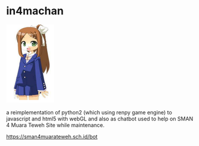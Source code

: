 # in4machan

<img src="ma0.png" width="127" height="211">
<br>

a reimplementation of python2 (which using renpy game engine) to javascript and html5 with webGL and also as chatbot used to help on SMAN 4 Muara Teweh Site while maintenance.

https://sman4muarateweh.sch.id/bot
